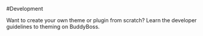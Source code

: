 #Development

Want to create your own theme or plugin from scratch? Learn the developer guidelines to theming on BuddyBoss.